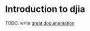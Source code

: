 # Introduction to djia

TODO: write [great documentation](http://jacobian.org/writing/great-documentation/what-to-write/)

